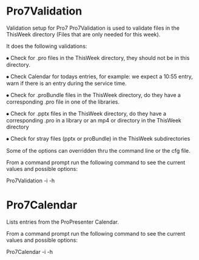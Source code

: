 # Pro7Validation
Validation setup for Pro7
Pro7Validation is used to validate files in the ThisWeek directory (Files that are only needed for this week).

It does the following validations:

⦁	Check for .pro files in the ThisWeek directory, they should not be in this directory.

⦁	Check Calendar for todays entries, for example: we expect a 10:55 entry, warn if there is an entry during the service time.

⦁	Check for .proBundle files in the ThisWeek directory, do they have a corresponding .pro file in one of the libraries.

⦁	Check for .pptx files in the ThisWeek directory, do they have a corresponding .pro in a library or an mp4 or directory in the ThisWeek directory

⦁	Check for stray files (pptx or proBundle) in the ThisWeek subdirectories

Some of the options can overridden thru the command line or the cfg file.

From a command prompt run the following command to see the current values and possible options:

Pro7Validation -i -h

# Pro7Calendar
Lists entries from the ProPresenter Calendar.

From a command prompt run the following command to see the current values and possible options:

Pro7Calendar -i -h
